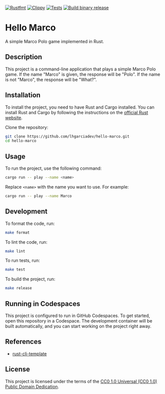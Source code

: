 [![Rustfmt](https://github.com/lhgarciadev/hello-marco/actions/workflows/rustfmt.yml/badge.svg)](https://github.com/lhgarciadev/hello-marco/actions/workflows/rustfmt.yml)
[![Clippy](https://github.com/lhgarciadev/hello-marco/actions/workflows/lint.yml/badge.svg)](https://github.com/lhgarciadev/hello-marco/actions/workflows/lint.yml)
[![Tests](https://github.com/lhgarciadev/hello-marco/actions/workflows/tests.yml/badge.svg)](https://github.com/lhgarciadev/hello-marco/actions/workflows/tests.yml)
[![Build binary release](https://github.com/lhgarciadev/hello-marco/actions/workflows/release.yml/badge.svg)](https://github.com/lhgarciadev/hello-marco/actions/workflows/release.yml)

# Hello Marco

A simple Marco Polo game implemented in Rust.

## Description

This project is a command-line application that plays a simple Marco Polo game. If the name "Marco" is given, the response will be "Polo". If the name is not "Marco", the response will be "What?".

## Installation

To install the project, you need to have Rust and Cargo installed. You can install Rust and Cargo by following the instructions on the [official Rust website](https://www.rust-lang.org/).

Clone the repository:

```sh
git clone https://github.com/lhgarciadev/hello-marco.git
cd hello-marco
```

## Usage

To run the project, use the following command:

```sh
cargo run -- play --name <name>
```

Replace `<name>` with the name you want to use. For example:

```sh
cargo run -- play --name Marco
```

## Development

To format the code, run:

```sh
make format
```

To lint the code, run:

```sh
make lint
```

To run tests, run:

```sh
make test
```

To build the project, run:

```sh
make release
```

## Running in Codespaces

This project is configured to run in GitHub Codespaces. To get started, open this repository in a Codespace. The development container will be built automatically, and you can start working on the project right away.

## References

* [rust-cli-template](https://github.com/kbknapp/rust-cli-template)

## License

This project is licensed under the terms of the [CC0 1.0 Universal (CC0 1.0) Public Domain Dedication](LICENSE).
